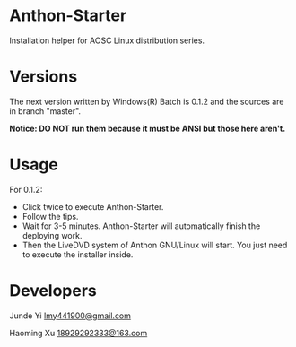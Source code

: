 Anthon-Starter
==============

Installation helper for AOSC Linux distribution series.

Versions
==============

The next version written by Windows(R) Batch is 0.1.2 and the sources are in branch "master".

**Notice: DO NOT run them because it must be ANSI but those here aren't.**

Usage
==============

For 0.1.2:

* Click twice to execute Anthon-Starter.
* Follow the tips.
* Wait for 3-5 minutes. Anthon-Starter will automatically finish the deploying work.
* Then the LiveDVD system of Anthon GNU/Linux will start. You just need to execute the installer inside.

Developers
==============

Junde Yi <lmy441900@gmail.com>

Haoming Xu <18929292333@163.com>
 
